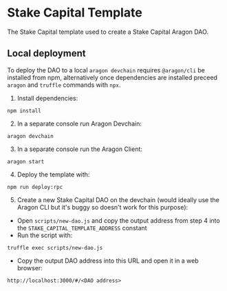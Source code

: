 # Stake Capital Template

The Stake Capital template used to create a Stake Capital Aragon DAO.

## Local deployment

To deploy the DAO to a local `aragon devchain` requires `@aragon/cli` be installed from npm, alternatively once 
dependencies are installed preceed `aragon` and `truffle` commands with `npx`.

1) Install dependencies:
```
npm install
```

2) In a separate console run Aragon Devchain:
```
aragon devchain
```

3) In a separate console run the Aragon Client:
```
aragon start
```

4) Deploy the template with:
```
npm run deploy:rpc
```

5) Create a new Stake Capital DAO on the devchain (would ideally use the Aragon CLI but it's buggy so doesn't work for this purpose):
- Open `scripts/new-dao.js` and copy the output address from step 4 into the `STAKE_CAPITAL_TEMPLATE_ADDRESS` constant
- Run the script with:
```
truffle exec scripts/new-dao.js
```
- Copy the output DAO address into this URL and open it in a web browser:
```
http://localhost:3000/#/<DAO address>
```


